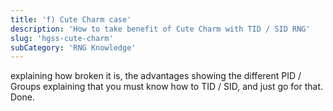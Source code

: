 ```yaml
---
title: 'f) Cute Charm case'
description: 'How to take benefit of Cute Charm with TID / SID RNG' 
slug: 'hgss-cute-charm'
subCategory: 'RNG Knowledge'
---
```


explaining how broken it is, the advantages 
showing the different PID / Groups
explaining that you must know how to TID / SID, and just go for that.
Done.